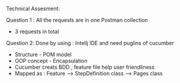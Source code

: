 Technical Assesment:

Question 1 : 
All the requests are in one Postman collection 
- 3 requests in total

Question 2:
Done by using : Intellj IDE and need puglins of cucumber
- Structure - POM model
- OOP concept - Encapsulation 
- Cucumber creats BDD , feature file help user friendliness
- Mapped as : Feature  --> StepDefinition class --> Pages class
